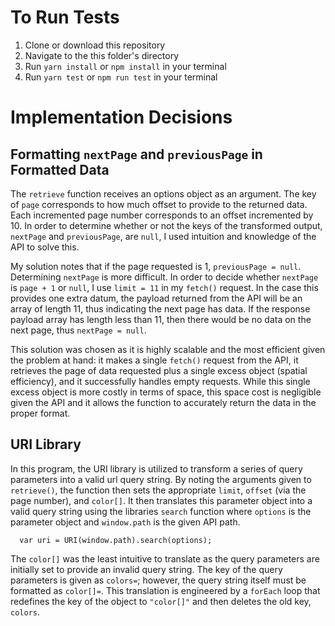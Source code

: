# To Run Tests

1. Clone or download this repository
2. Navigate to the this folder's directory
3. Run `yarn install` or `npm install` in your terminal
4. Run `yarn test` or `npm run test` in your terminal

# Implementation Decisions

## Formatting `nextPage` and `previousPage` in Formatted Data

  The `retrieve` function receives an options object as an argument. The key of `page` corresponds to how much offset to provide to the returned data. Each incremented page number corresponds to an offset incremented by 10. In order to determine whether or not the keys of the transformed output, `nextPage` and `previousPage`, are `null`, I used intuition and knowledge of the API to solve this.

  My solution notes that if the page requested is 1, `previousPage = null`. Determining `nextPage` is more difficult. In order to decide whether `nextPage` is `page + 1` or `null`, I use `limit = 11` in my `fetch()` request. In the case this provides one extra datum, the payload returned from the API will be an array of length 11, thus indicating the next page has data. If the response payload array has length less than 11, then there would be no data on the next page, thus `nextPage = null`.

  This solution was chosen as it is highly scalable and the most efficient given the problem at hand: it makes a single `fetch()` request from the API, it retrieves the page of data requested plus a single excess object (spatial efficiency), and it successfully handles empty requests. While this single excess object is more costly in terms of space, this space cost is negligible given the API and it allows the function to accurately return the data in the proper format.

## URI Library

  In this program, the URI library is utilized to transform a series of query parameters into a valid url query string. By noting the arguments given to `retrieve()`, the function then sets the appropriate `limit`, `offset` (via the page number), and `color[]`. It then translates this parameter object into a valid query string using the libraries `search` function where `options` is the parameter object and `window.path` is the given API path.

      var uri = URI(window.path).search(options);

  The `color[]` was the least intuitive to translate as the query parameters are initially set to provide an invalid query string. The key of the query parameters is given as `colors=`; however, the query string itself must be formatted as `color[]=`. This translation is engineered by a `forEach` loop that redefines the key of the object to `"color[]"` and then deletes the old key, `colors`.

